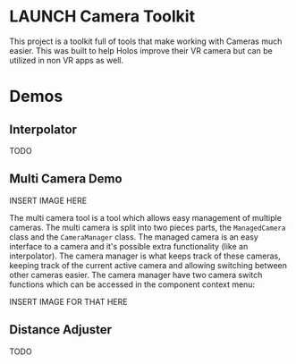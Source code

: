# LAUNCH Camera Toolkit
This project is a toolkit full of tools that make working with Cameras much easier. This was built to help Holos improve their VR camera but can be utilized in non VR apps as well.

# Demos
## Interpolator
TODO

## Multi Camera Demo
INSERT IMAGE HERE

The multi camera tool is a tool which allows easy management of multiple cameras. The multi camera is split into two pieces parts, the `ManagedCamera` class and the `CameraManager` class. The managed camera is an easy interface to a camera and it's possible extra functionality (like an interpolator). The camera manager is what keeps track of these cameras, keeping track of the current active camera and allowing switching between other cameras easier. The camera manager have two camera switch functions which can be accessed in the component context menu:

INSERT IMAGE FOR THAT HERE

## Distance Adjuster
TODO